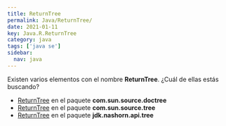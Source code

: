 ```yaml
---
title: ReturnTree
permalink: Java/ReturnTree/
date: 2021-01-11
key: Java.R.ReturnTree
category: java
tags: ['java se']
sidebar: 
  nav: java
---
```


Existen varios elementos con el nombre **ReturnTree**. ¿Cuál de ellas estás buscando?
<ul>
<li><a href="/Java/ReturnTree-com-sun-source-doctree/">ReturnTree</a> en el paquete <strong>com.sun.source.doctree</strong></li>
<li><a href="/Java/ReturnTree-com-sun-source-tree/">ReturnTree</a> en el paquete <strong>com.sun.source.tree</strong></li>
<li><a href="/Java/ReturnTree-jdk-nashorn-api-tree/">ReturnTree</a> en el paquete <strong>jdk.nashorn.api.tree</strong></li>
<ul>
